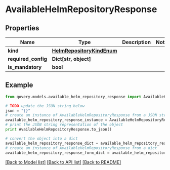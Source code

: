 # AvailableHelmRepositoryResponse


## Properties
Name | Type | Description | Notes
------------ | ------------- | ------------- | -------------
**kind** | [**HelmRepositoryKindEnum**](HelmRepositoryKindEnum.md) |  | 
**required_config** | **Dict[str, object]** |  | 
**is_mandatory** | **bool** |  | 

## Example

```python
from qovery.models.available_helm_repository_response import AvailableHelmRepositoryResponse

# TODO update the JSON string below
json = "{}"
# create an instance of AvailableHelmRepositoryResponse from a JSON string
available_helm_repository_response_instance = AvailableHelmRepositoryResponse.from_json(json)
# print the JSON string representation of the object
print AvailableHelmRepositoryResponse.to_json()

# convert the object into a dict
available_helm_repository_response_dict = available_helm_repository_response_instance.to_dict()
# create an instance of AvailableHelmRepositoryResponse from a dict
available_helm_repository_response_form_dict = available_helm_repository_response.from_dict(available_helm_repository_response_dict)
```
[[Back to Model list]](../README.md#documentation-for-models) [[Back to API list]](../README.md#documentation-for-api-endpoints) [[Back to README]](../README.md)



